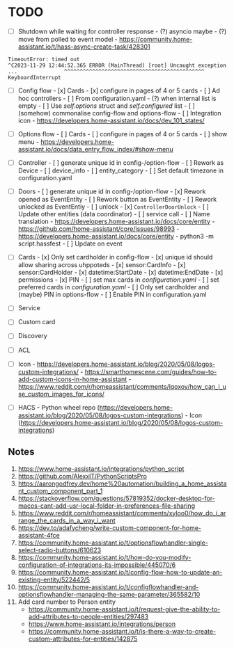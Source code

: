 # TODO

- [ ] Shutdown while waiting for controller response
      - (?) asyncio maybe
      - (?) move from polled to event model
      - https://community.home-assistant.io/t/hass-async-create-task/428301
```
TimeoutError: timed out
^C2023-11-29 12:44:52.365 ERROR (MainThread) [root] Uncaught exception
...               ^^^^^^^^^^^^^^^^^^^^^^^^^^^^^^^^^^^^^^^^^^^^^
KeyboardInterrupt

```

- [ ] Config flow
      - [x] Cards
            - [x] configure in pages of 4 or 5 cards
      - [ ] Ad hoc controllers
            - [ ] From configuration.yaml
            - (?) when internal list is empty
      - [ ] Use _self.options_ struct and _self.configured_ list
      - [ ] (somehow) commonalise config-flow and options-flow
      - [ ] Integration icon
      - https://developers.home-assistant.io/docs/dev_101_states/

- [ ] Options flow
      - [ ] Cards
            - [ ] configure in pages of 4 or 5 cards
      - [ ] show menu
            - https://developers.home-assistant.io/docs/data_entry_flow_index/#show-menu


- [ ] Controller
      - [ ] generate unique id in config-/option-flow
      - [ ] Rework as Device
      - [ ] device_info
      - [ ] entity_category
      - [ ] Set default timezone in configuration.yaml

- [ ] Doors
      - [ ] generate unique id in config-/option-flow
      - [x] Rework opened as EventEntity
      - [ ] Rework button as EventEntity
      - [ ] Rework unlocked as EventEntiy
      - [ ] unlock
            - [x] `ControllerDoorUnlock`
            - [ ] Update other entities (data coordinator)
            - [ ] service call
      - [ ] Name translation
            - https://developers.home-assistant.io/docs/core/entity
            - https://github.com/home-assistant/core/issues/98993
            - https://developers.home-assistant.io/docs/core/entity
            - python3 -m script.hassfest
      - [ ] Update on event

- [ ] Cards
      - [x] Only set cardholder in config-flow
      - [x] unique id should allow sharing across uhppoteds
      - [x] sensor:CardInfo
      - [x] sensor:CardHolder
      - [x] datetime:StartDate
      - [x] datetime:EndDate
      - [x] permissions
      - [x] PIN
      - [ ] set max cards in _configuration.yaml_
      - [ ] set preferred cards in _configuration.yaml_
      - [ ] Only set cardholder and (maybe) PIN in options-flow
      - [ ] Enable PIN in configuration.yaml

- [ ] Service
- [ ] Custom card
- [ ] Discovery
- [ ] ACL

- [ ] Icon
      - https://developers.home-assistant.io/blog/2020/05/08/logos-custom-integrations/
      - https://smarthomescene.com/guides/how-to-add-custom-icons-in-home-assistant
      - https://www.reddit.com/r/homeassistant/comments/lqoxoy/how_can_i_use_custom_images_for_icons/

- [ ] HACS
      - Python wheel repo (https://developers.home-assistant.io/blog/2020/05/08/logos-custom-integrations)
      - Icon (https://developers.home-assistant.io/blog/2020/05/08/logos-custom-integrations)

## Notes

1.  https://www.home-assistant.io/integrations/python_script
2.  https://github.com/AlexxIT/PythonScriptsPro
3.  https://aarongodfrey.dev/home%20automation/building_a_home_assistant_custom_component_part_1
4.  https://stackoverflow.com/questions/57819352/docker-desktop-for-macos-cant-add-usr-local-folder-in-preferences-file-sharing
5.  https://www.reddit.com/r/homeassistant/comments/xyloo0/how_do_i_arrange_the_cards_in_a_way_i_want
6.  https://dev.to/adafycheng/write-custom-component-for-home-assistant-4fce
7.  https://community.home-assistant.io/t/optionsflowhandler-single-select-radio-buttons/610623
8.  https://community.home-assistant.io/t/how-do-you-modify-configuration-of-integrations-its-impossible/445070/6
9.  https://community.home-assistant.io/t/config-flow-how-to-update-an-existing-entity/522442/5
10. https://community.home-assistant.io/t/configflowhandler-and-optionsflowhandler-managing-the-same-parameter/365582/10
11. Add card number to Person entity
    - https://community.home-assistant.io/t/request-give-the-ability-to-add-attributes-to-people-entities/297483
    - https://www.home-assistant.io/integrations/person
    - https://community.home-assistant.io/t/is-there-a-way-to-create-custom-attributes-for-entities/142875

